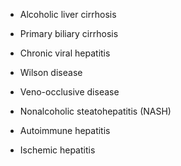 - Alcoholic liver cirrhosis

- Primary biliary cirrhosis

- Chronic viral hepatitis

- Wilson disease

- Veno-occlusive disease

- Nonalcoholic steatohepatitis (NASH)

- Autoimmune hepatitis

- Ischemic hepatitis